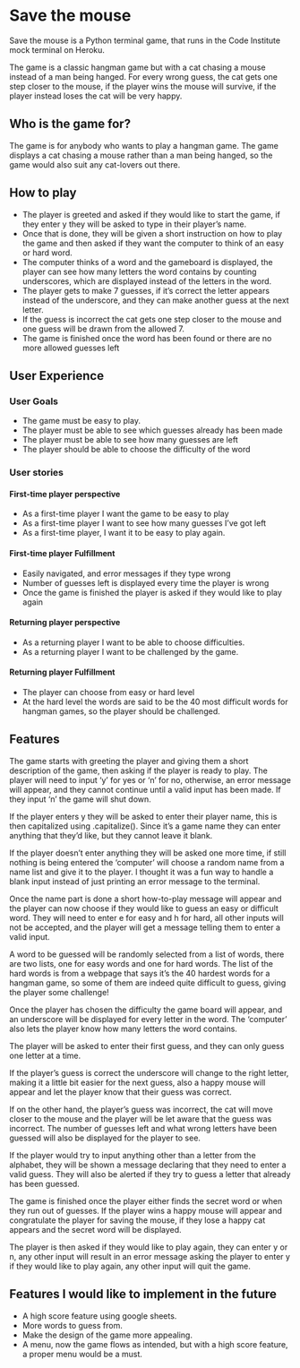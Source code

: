 # Save the mouse

Save the mouse is a Python terminal game, that runs in the Code Institute mock terminal on Heroku.

The game is a classic hangman game but with a cat chasing a mouse instead of a man being hanged. For every wrong guess, the cat gets one step closer to the mouse, if the player wins the mouse will survive, if the player instead loses the cat will be very happy.

## Who is the game for?

The game is for anybody who wants to play a hangman game.
The game displays a cat chasing a mouse rather than a man being hanged, so the game would also suit any cat-lovers out there.

## How to play

- The player is greeted and asked if they would like to start the game, if they enter y they will be asked to type in their player’s name.
- Once that is done, they will be given a short instruction on how to play the game and then asked if they want the computer to think of an easy or hard word.
- The computer thinks of a word and the gameboard is displayed, the player can see how many letters the word contains by counting underscores, which are displayed instead of the letters in the word.
- The player gets to make 7 guesses, if it’s correct the letter appears instead of the underscore, and they can make another guess at the next letter.
- If the guess is incorrect the cat gets one step closer to the mouse and one guess will be drawn from the allowed 7.
- The game is finished once the word has been found or there are no more allowed guesses left

## User Experience

### User Goals

- The game must be easy to play.
- The player must be able to see which guesses already has been made
- The player must be able to see how many guesses are left
- The player should be able to choose the difficulty of the word

### User stories

#### First-time player perspective

- As a first-time player I want the game to be easy to play
- As a first-time player I want to see how many guesses I’ve got left
- As a first-time player, I want it to be easy to play again.

#### First-time player Fulfillment

- Easily navigated, and error messages if they type wrong
- Number of guesses left is displayed every time the player is wrong
- Once the game is finished the player is asked if they would like to play again

#### Returning player perspective

- As a returning player I want to be able to choose difficulties.
- As a returning player I want to be challenged by the game.

#### Returning player Fulfillment

- The player can choose from easy or hard level
- At the hard level the words are said to be the 40 most difficult words for hangman games, so the player should be challenged.

## Features

The game starts with greeting the player and giving them a short description of the game, then asking if the player is ready to play. The player will need to input ‘y’ for yes or ‘n’ for no, otherwise, an error message will appear, and they cannot continue until a valid input has been made. If they input ‘n’ the game will shut down.

If the player enters y they will be asked to enter their player name, this is then capitalized using .capitalize(). Since it’s a game name they can enter anything that they’d like, but they cannot leave it blank.

If the player doesn’t enter anything they will be asked one more time, if still nothing is being entered the ‘computer’ will choose a random name from a name list and give it to the player. I thought it was a fun way to handle a blank input instead of just printing an error message to the terminal.

Once the name part is done a short how-to-play message will appear and the player can now choose if they would like to guess an easy or difficult word. They will need to enter e for easy and h for hard, all other inputs will not be accepted, and the player will get a message telling them to enter a valid input.

A word to be guessed will be randomly selected from a list of words, there are two lists, one for easy words and one for hard words. The list of the hard words is from a webpage that says it’s the 40 hardest words for a hangman game, so some of them are indeed quite difficult to guess, giving the player some challenge!

Once the player has chosen the difficulty the game board will appear, and an underscore will be displayed for every letter in the word. The ‘computer’ also lets the player know how many letters the word contains.

The player will be asked to enter their first guess, and they can only guess one letter at a time.

If the player’s guess is correct the underscore will change to the right letter, making it a little bit easier for the next guess, also a happy mouse will appear and let the player know that their guess was correct.

If on the other hand, the player’s guess was incorrect, the cat will move closer to the mouse and the player will be let aware that the guess was incorrect. The number of guesses left and what wrong letters have been guessed will also be displayed for the player to see.

If the player would try to input anything other than a letter from the alphabet, they will be shown a message declaring that they need to enter a valid guess. They will also be alerted if they try to guess a letter that already has been guessed.

The game is finished once the player either finds the secret word or when they run out of guesses. If the player wins a happy mouse will appear and congratulate the player for saving the mouse, if they lose a happy cat appears and the secret word will be displayed.

The player is then asked if they would like to play again, they can enter y or n, any other input will result in an error message asking the player to enter y if they would like to play again, any other input will quit the game.

## Features I would like to implement in the future

- A high score feature using google sheets.
- More words to guess from.
- Make the design of the game more appealing.
- A menu, now the game flows as intended, but with a high score feature, a proper menu would be a must.

